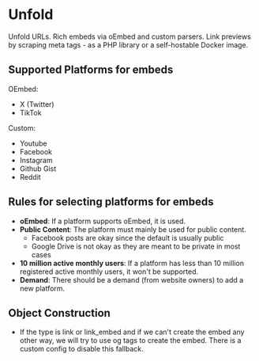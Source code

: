 # Unfold

Unfold URLs. Rich embeds via oEmbed and custom parsers. Link previews by scraping meta tags - as a PHP library or a
self-hostable Docker image.

## Supported Platforms for embeds

OEmbed:

- X (Twitter)
- TikTok

Custom:

- Youtube
- Facebook
- Instagram
- Github Gist
- Reddit

<!--
Coming soon:
- Google Maps
- Rumble
- Vimeo
 -->

## Rules for selecting platforms for embeds

- **oEmbed**: If a platform supports oEmbed, it is used.
- **Public Content**: The platform must mainly be used for public content.
    - Facebook posts are okay since the default is usually public
    - Google Drive is not okay as they are meant to be private in most cases
- **10 million active monthly users**: If a platform has less than 10 million registered active monthly users, it won't
  be supported.
- **Demand**: There should be a demand (from website owners) to add a new platform.

## Object Construction

- If the type is link or link_embed and if we can't create the embed any other way, we will try to use og tags to create
  the embed. There is a custom config to disable this fallback.
